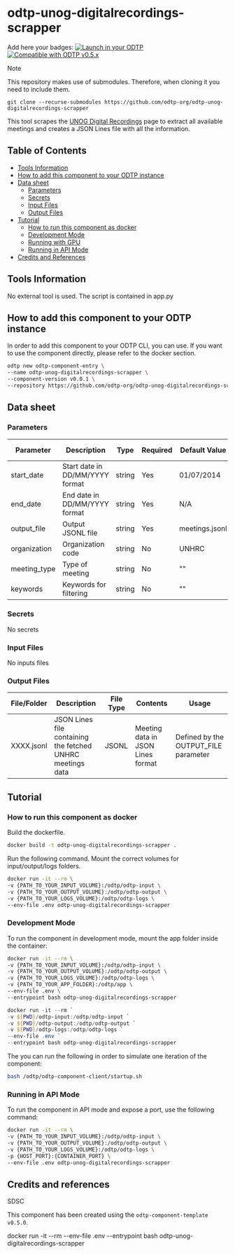# odtp-unog-digitalrecordings-scrapper

Add here your badges:
[![Launch in your ODTP](https://img.shields.io/badge/Launch%20in%20your-ODTP-blue?logo=launch)](http://localhost:8501/launch-component)
[![Compatible with ODTP v0.5.x](https://img.shields.io/badge/Compatible%20with-ODTP%20v0.5.0-green)]("")

> [!NOTE]  
> This repository makes use of submodules. Therefore, when cloning it you need to include them.
>  
> `git clone --recurse-submodules https://github.com/odtp-org/odtp-unog-digitalrecordings-scrapper`

This tool scrapes the [UNOG Digital Recordings](https://conf.unog.ch/digitalrecordings/en) page to extract all available meetings and creates a JSON Lines file with all the information.

## Table of Contents

- [Tools Information](#tools-information)
- [How to add this component to your ODTP instance](#how-to-add-this-component-to-your-odtp-instance)
- [Data sheet](#data-sheet)
    - [Parameters](#parameters)
    - [Secrets](#secrets)
    - [Input Files](#input-files)
    - [Output Files](#output-files)
- [Tutorial](#tutorial)
    - [How to run this component as docker](#how-to-run-this-component-as-docker)
    - [Development Mode](#development-mode)
    - [Running with GPU](#running-with-gpu)
    - [Running in API Mode](#running-in-api-mode)
- [Credits and References](#credits-and-references)

## Tools Information

No external tool is used. The script is contained in app.py

## How to add this component to your ODTP instance

In order to add this component to your ODTP CLI, you can use. If you want to use the component directly, please refer to the docker section. 

``` bash
odtp new odtp-component-entry \
--name odtp-unog-digitalrecordings-scrapper \
--component-version v0.0.1 \
--repository https://github.com/odtp-org/odtp-unog-digitalrecordings-scrapper 
```

## Data sheet

### Parameters

| Parameter    | Description                                      | Type   | Required | Default Value    | Possible Values | Constraints |
|--------------|--------------------------------------------------|--------|----------|------------------|-----------------|-------------|
| start_date   | Start date in DD/MM/YYYY format                  | string | Yes      | 01/07/2014       | N/A             | N/A         |
| end_date     | End date in DD/MM/YYYY format                    | string | Yes      | N/A              | N/A             | N/A         |
| output_file  | Output JSONL file                                | string | Yes      | meetings.jsonl   | N/A             | N/A         |
| organization | Organization code                                | string | No       | UNHRC            | N/A             | N/A         |
| meeting_type | Type of meeting                                  | string | No       | ""               | N/A             | N/A         |
| keywords     | Keywords for filtering                           | string | No       | ""               | N/A             | N/A         |

### Secrets

No secrets

### Input Files

No inputs files

### Output Files

| File/Folder | Description | File Type | Contents | Usage |
| --- | --- | --- | --- | --- |
| XXXX.jsonl | JSON Lines file containing the fetched UNHRC meetings data | JSONL | Meeting data in JSON Lines format | Defined by the OUTPUT_FILE parameter |

## Tutorial

### How to run this component as docker

Build the dockerfile.

``` bash
docker build -t odtp-unog-digitalrecordings-scrapper .
```

Run the following command. Mount the correct volumes for input/output/logs folders.

``` bash
docker run -it --rm \
-v {PATH_TO_YOUR_INPUT_VOLUME}:/odtp/odtp-input \
-v {PATH_TO_YOUR_OUTPUT_VOLUME}:/odtp/odtp-output \
-v {PATH_TO_YOUR_LOGS_VOLUME}:/odtp/odtp-logs \
--env-file .env odtp-unog-digitalrecordings-scrapper
```

### Development Mode

To run the component in development mode, mount the app folder inside the container:

``` bash
docker run -it --rm \
-v {PATH_TO_YOUR_INPUT_VOLUME}:/odtp/odtp-input \
-v {PATH_TO_YOUR_OUTPUT_VOLUME}:/odtp/odtp-output \
-v {PATH_TO_YOUR_LOGS_VOLUME}:/odtp/odtp-logs \
-v {PATH_TO_YOUR_APP_FOLDER}:/odtp/app \
--env-file .env \
--entrypoint bash odtp-unog-digitalrecordings-scrapper
```

``` powershell
docker run -it --rm `
-v ${PWD}/odtp-input:/odtp/odtp-input `
-v ${PWD}/odtp-output:/odtp/odtp-output `
-v ${PWD}/odtp-logs:/odtp/odtp-logs `
--env-file .env `
--entrypoint bash odtp-unog-digitalrecordings-scrapper
```

The you can run the following in order to simulate one iteration of the component:

``` bash
bash /odtp/odtp-component-client/startup.sh
```

### Running in API Mode

To run the component in API mode and expose a port, use the following command:

``` bash
docker run -it --rm \
-v {PATH_TO_YOUR_INPUT_VOLUME}:/odtp/odtp-input \
-v {PATH_TO_YOUR_OUTPUT_VOLUME}:/odtp/odtp-output \
-v {PATH_TO_YOUR_LOGS_VOLUME}:/odtp/odtp-logs \
-p {HOST_PORT}:{CONTAINER_PORT} \
--env-file .env odtp-unog-digitalrecordings-scrapper
```


## Credits and references

SDSC

This component has been created using the `odtp-component-template` `v0.5.0`. 


docker run -it --rm --env-file .env --entrypoint bash odtp-unog-digitalrecordings-scrapper